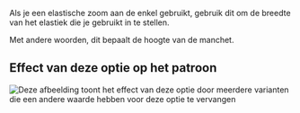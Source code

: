 Als je een elastische zoom aan de enkel gebruikt, gebruik dit om de breedte van het elastiek die je gebruikt in te stellen.

Met andere woorden, dit bepaalt de hoogte van de manchet.

## Effect van deze optie op het patroon

![Deze afbeelding toont het effect van deze optie door meerdere varianten die een andere waarde hebben voor deze optie te vervangen](paco\_ankleelastic\_sample.svg "Effect van deze optie op het patroon")
